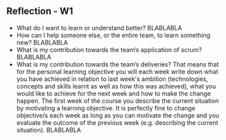 ## Reflection - W1
- What do I want to learn or understand better?
BLABLABLA
- How can I help someone else, or the entire team, to learn something new?
BLABLABLA
- What is my contribution towards the team’s application of scrum?
BLABLABLA
- What is my contribution towards the team’s deliveries? That means that for the personal learning objective you will each week write down what you have achieved in relation to last week's ambition (technologies, concepts and skills learnt as well as how this was achieved), what you would like to achieve for the next week and how to make the change happen. The first week of the course you describe the current situation by motivating a learning objective. It is perfectly fine to change objective/s each week as long as you can motivate the change and you evaluate the outcome of the previous week (e.g. describing the current situation).
BLABLABLA
